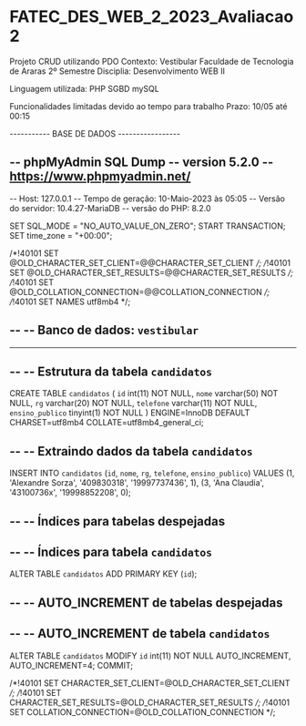 # FATEC_DES_WEB_2_2023_Avaliacao2

Projeto CRUD utilizando PDO
Contexto: Vestibular
Faculdade de Tecnologia de Araras
2º Semestre
Disciplia: Desenvolvimento WEB II

Linguagem utilizada: PHP
SGBD mySQL

Funcionalidades limitadas devido ao tempo para trabalho
Prazo: 10/05 até 00:15


----------- BASE DE DADOS -----------------

-- phpMyAdmin SQL Dump
-- version 5.2.0
-- https://www.phpmyadmin.net/
--
-- Host: 127.0.0.1
-- Tempo de geração: 10-Maio-2023 às 05:05
-- Versão do servidor: 10.4.27-MariaDB
-- versão do PHP: 8.2.0

SET SQL_MODE = "NO_AUTO_VALUE_ON_ZERO";
START TRANSACTION;
SET time_zone = "+00:00";


/*!40101 SET @OLD_CHARACTER_SET_CLIENT=@@CHARACTER_SET_CLIENT */;
/*!40101 SET @OLD_CHARACTER_SET_RESULTS=@@CHARACTER_SET_RESULTS */;
/*!40101 SET @OLD_COLLATION_CONNECTION=@@COLLATION_CONNECTION */;
/*!40101 SET NAMES utf8mb4 */;

--
-- Banco de dados: `vestibular`
--

-- --------------------------------------------------------

--
-- Estrutura da tabela `candidatos`
--

CREATE TABLE `candidatos` (
  `id` int(11) NOT NULL,
  `nome` varchar(50) NOT NULL,
  `rg` varchar(20) NOT NULL,
  `telefone` varchar(11) NOT NULL,
  `ensino_publico` tinyint(1) NOT NULL
) ENGINE=InnoDB DEFAULT CHARSET=utf8mb4 COLLATE=utf8mb4_general_ci;

--
-- Extraindo dados da tabela `candidatos`
--

INSERT INTO `candidatos` (`id`, `nome`, `rg`, `telefone`, `ensino_publico`) VALUES
(1, 'Alexandre Sorza', '409830318', '19997737436', 1),
(3, 'Ana Claudia', '43100736x', '19998852208', 0);

--
-- Índices para tabelas despejadas
--

--
-- Índices para tabela `candidatos`
--
ALTER TABLE `candidatos`
  ADD PRIMARY KEY (`id`);

--
-- AUTO_INCREMENT de tabelas despejadas
--

--
-- AUTO_INCREMENT de tabela `candidatos`
--
ALTER TABLE `candidatos`
  MODIFY `id` int(11) NOT NULL AUTO_INCREMENT, AUTO_INCREMENT=4;
COMMIT;

/*!40101 SET CHARACTER_SET_CLIENT=@OLD_CHARACTER_SET_CLIENT */;
/*!40101 SET CHARACTER_SET_RESULTS=@OLD_CHARACTER_SET_RESULTS */;
/*!40101 SET COLLATION_CONNECTION=@OLD_COLLATION_CONNECTION */;
